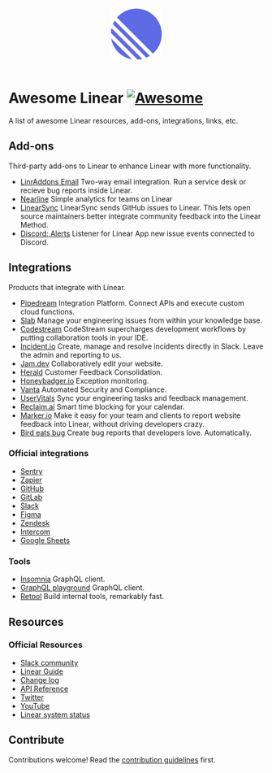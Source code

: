 <p align="center">
  <br>
  <img width="100" src="./assets/linear_logo.png" alt="logo of Linear">
  <br>
  <br>
</p>

# Awesome Linear [![Awesome](https://awesome.re/badge.svg)](https://awesome.re)


A list of awesome Linear resources, add-ons, integrations, links, etc.


## Add-ons

Third-party add-ons to Linear to enhance Linear with more functionality.

- [LinrAddons Email](https://email.linraddons.com/) Two-way email integration. Run a service desk or recieve bug reports inside Linear.
- [Nearline](https://www.nearline.io/) Simple analytics
for teams on Linear
- [LinearSync](https://linear-sync.com/) LinearSync sends GitHub issues to Linear. This lets open source maintainers better integrate community feedback into the Linear Method.
- [Discord: Alerts](https://github.com/ezolla/linear-app-discord) Listener for Linear App new issue events connected to Discord.

## Integrations

Products that integrate with Linear.

 - [Pipedream](https://pipedream.com/apps/linear-app) Integration Platform. Connect APIs and execute custom cloud functions.
 - [Slab](https://slab.com/integrations/linear/) Manage your engineering issues from within your knowledge base.
 - [Codestream](https://www.codestream.com/blog/codestream-10-3-view-and-create-linear-issues-in-your-ide) CodeStream supercharges development workflows by putting collaboration tools in your IDE.
 - [Incident.io](https://incident.io/) Create, manage and resolve incidents directly in Slack. Leave the admin and reporting to us.
 - [Jam.dev](https://jam.dev/) Collaboratively edit your website.
 - [Herald](https://www.heraldhq.com/) Customer Feedback Consolidation.
 - [Honeybadger.io](https://docs.honeybadger.io/integrations/#linear) Exception monitoring.
 - [Vanta](https://www.vanta.com/) Automated Security and Compliance.
- [UserVitals](https://www.uservitalshq.com/works-with/linear) Sync your engineering tasks and feedback management.
- [Reclaim.ai](https://reclaim.ai/) Smart time blocking for your calendar.
- [Marker.io](https://marker.io/linear-website-issue-tracker) Make it easy for your team and clients to report website feedback into Linear, without driving developers crazy.
- [Bird eats bug](https://birdeatsbug.com/) Create bug reports that developers love. Automatically.


### Official integrations

- [Sentry](https://sentry.io/integrations/linear/) 
- [Zapier](https://zapier.com/apps/linear/integrations)
- [GitHub](https://linear.app/settings/integrations/github)
- [GitLab](https://linear.app/settings/integrations/gitlab)
- [Slack](https://linear.app/settings/integrations/slack)
- [Figma](https://linear.app/settings/integrations/figma)
- [Zendesk](https://www.zendesk.com/apps/support/linear/)
- [Intercom](https://linear.app/settings/integrations/intercom)
- [Google Sheets](https://linear.app/settings/integrations/google-sheets)

### Tools
- [Insomnia](https://insomnia.rest/) GraphQL client.
- [GraphQL playground](https://github.com/graphql/graphql-playground) GraphQL client.
- [Retool](https://retool.com/) Build internal tools, remarkably fast.

## Resources

### Official Resources

- [Slack community](https://linearcustomers.slack.com)
- [Linear Guide](https://docs.linear.app/)
- [Change log](https://linear.app/changelog)
- [API Reference](https://developers.linear.app/docs/)
- [Twitter](https://twitter.com/linear)
- [YouTube](https://www.youtube.com/channel/UCWivgq8xSp7QcXVyPHml-Aw)
- [Linear system status](https://linearstatus.com/)

## Contribute

Contributions welcome! Read the [contribution guidelines](contributing.md) first.
